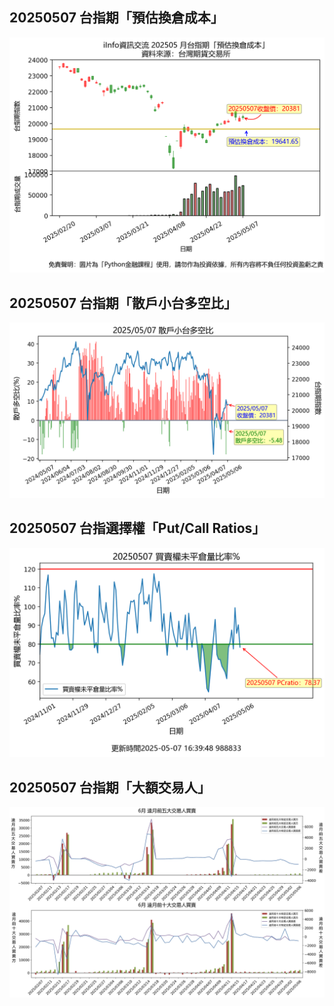 ## 20250507 台指期「預估換倉成本」
![](images/txfcost.png)

## 20250507 台指期「散戶小台多空比」
![](images/bbiri.png)

## 20250507 台指選擇權「Put/Call Ratios」
![](images/pcratio.png)

## 20250507 台指期「大額交易人」
![](images/blocktrade.png)

